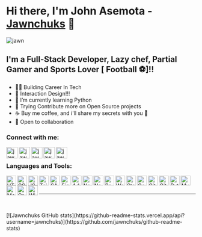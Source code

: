# Hi there, I'm John Asemota - [Jawnchuks][website] 👋

![jawn](https://user-images.githubusercontent.com/45388316/162934464-4f9c2460-79d3-4a9b-9c33-29bb510ffa29.png)


## I'm a Full-Stack Developer, Lazy chef, Partial Gamer and Sports Lover [ Football ⚽]!!

- 👨‍💻 Building Career In Tech
- 📲 Interaction Design!!!
- 🐍 I’m currently learning Python
- 📝 Trying Contribute more on Open Source projects
- ☕ Buy me coffee, and i'll share my secrets with you 🤣
- 👯 Open to collaboration

### Connect with me:

[<img align="left" alt="jawnchuks | Website" width="30px"  src="https://user-images.githubusercontent.com/45388316/162945939-13dbfda2-43d2-4ca2-9767-3b29c69730f5.png" />][website]
[<img align="left" alt="jawnchuks | Twitter" width="30px"  src="https://user-images.githubusercontent.com/45388316/162946088-c71da512-6a5a-44ef-9c64-52d6047ac6b8.png" />][twitter]
[<img align="left" alt="jawnchuks | LinkedIn" width="30px"  src="https://user-images.githubusercontent.com/45388316/162946026-e37fdf68-3813-4bc9-a349-f7208986d53d.png" />][linkedin]
[<img align="left" alt="jawnchuks | Instagram" width="30px"  src="https://user-images.githubusercontent.com/45388316/162945823-1af2d683-8817-4c42-868c-acc8425bae56.png" />][instagram]
[<img align="left" alt="jawnchuks | Devto" width="30px"  src="https://user-images.githubusercontent.com/45388316/162945746-f2599342-c360-4147-afaf-3fabe54d046b.png" />][devto]


<br />

### Languages and Tools:


<img align="left" alt="HTML5" width="26px" src="https://user-images.githubusercontent.com/45388316/162946215-63c8aea4-1586-4cac-98ff-19ffd41c8daa.png" />

<img align="left" alt="CSS3" width="26px" src="https://user-images.githubusercontent.com/45388316/162946709-cf620fa0-44b6-4145-92d4-2b9bb85ffac0.png" />

<img align="left" alt="JS" width="26px" src="https://user-images.githubusercontent.com/45388316/162946800-5d1e8ac8-db03-4c27-a2fe-303e1a258f91.png" />

<img align="left" alt="Tailwind" width="26px" src="https://user-images.githubusercontent.com/45388316/162946915-da8eb2f8-2c07-4e4f-977f-7b03254be17d.png" />

<img align="left" alt="SASS" width="26px" src="https://user-images.githubusercontent.com/45388316/162947053-4cb4b00a-22c7-4f8f-9e68-c62ef7cdbb84.png" />

<img align="left" alt="Figma" width="26px" src="https://user-images.githubusercontent.com/45388316/162948428-709e01b3-fbbf-4088-8c6c-a60d0aee8fbb.png" />

<img align="left" alt="Adobe-XD" width="26px" src="https://user-images.githubusercontent.com/45388316/162948548-ed304f00-cfca-494c-9836-45d68e2c0db7.png" />

<img align="left" alt="Node-js" width="26px" src="https://user-images.githubusercontent.com/45388316/162948720-2eaacd4b-2c5b-4e45-ba33-77fe05e9952f.png" />

<img align="left" alt="Next-js" width="26px" src="https://user-images.githubusercontent.com/45388316/162948860-6ea07db6-f87f-448c-8509-420befce7823.png" />

<img align="left" alt="React-js" width="26px" src="https://user-images.githubusercontent.com/45388316/162949042-ce636513-09ab-486f-ab31-89cdb5a359d2.png" />

<img align="left" alt="Wordpress" width="26px" src="https://user-images.githubusercontent.com/45388316/162949190-e40ce8d8-735b-4b05-8871-f038bae74395.png" />

<img align="left" alt="Stackoverflow" width="26px" src="https://user-images.githubusercontent.com/45388316/162949310-c2736097-7932-48c9-84a4-2ac2b163eff5.png" />

<img align="left" alt="Google" width="26px" src="https://user-images.githubusercontent.com/45388316/162949428-46ff3181-f192-4ae9-b898-8d5989d03e25.png" />

<img align="left" alt="Github" width="26px" src="https://user-images.githubusercontent.com/45388316/162949533-0714e930-10f8-42af-b36a-a5b5e6de4d14.png" />

<img align="left" alt="Git" width="26px" src="https://user-images.githubusercontent.com/45388316/162949625-c7099eef-d382-4bd1-9a52-6fb7f6ff212b.png" />

<img align="left" alt="Python" width="26px" src="https://user-images.githubusercontent.com/45388316/162949693-80342e7c-efdb-4b19-8f38-4f861702e8b7.png" />

<img align="left" alt="MySQL" width="26px" src="https://user-images.githubusercontent.com/45388316/162949776-0f3452e3-30cd-4c9c-b635-0d323d4dc752.png" />

<img align="left" alt="MongoDB" width="26px" src="https://user-images.githubusercontent.com/45388316/162949901-db0471b2-acc7-49cb-a811-35cd026885d1.png" />

<img align="left" alt="GraphQl" width="26px" src="https://user-images.githubusercontent.com/45388316/162950045-2f6bbd1b-cff6-477a-89c6-89d66f5d7957.png" />

<img align="left" alt="Windows" width="26px" src="https://user-images.githubusercontent.com/45388316/162950122-0d047d13-ba5a-4ac5-81d5-d4ca6cec39e7.png" />

<br />
<br />

---

<br />
<br />
[![Jawnchuks GitHub stats](https://github-readme-stats.vercel.app/api?username=jawnchuks)](https://github.com/jawnchuks/github-readme-stats)


[website]: https://jawnchuks.com
[twitter]: https://twitter.com/jawnchuks
[instagram]: https://instagram.com/jawnchuks
[linkedin]: https://linkedin.com/in/jawnchuks
[devto]: https://dev.to/jawnchuks
